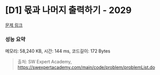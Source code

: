 # [D1] 몫과 나머지 출력하기 - 2029 

[문제 링크](https://swexpertacademy.com/main/code/problem/problemDetail.do?contestProbId=AV5QGNvKAtEDFAUq) 

### 성능 요약

메모리: 58,240 KB, 시간: 144 ms, 코드길이: 172 Bytes



> 출처: SW Expert Academy, https://swexpertacademy.com/main/code/problem/problemList.do